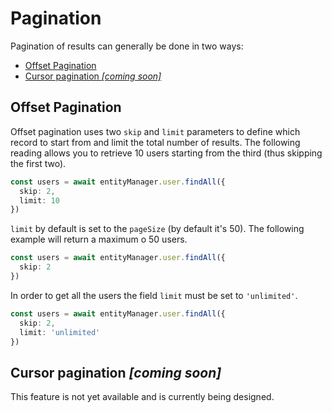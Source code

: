 # Pagination

Pagination of results can generally be done in two ways:

  - [Offset Pagination](#offset-pagination)
  - [Cursor pagination *[coming soon]*](#cursor-pagination-coming-soon)

## Offset Pagination

Offset pagination uses two `skip` and `limit` parameters to define which record to start from and limit the total number of results. The following reading allows you to retrieve 10 users starting from the third (thus skipping the first two).

```typescript
const users = await entityManager.user.findAll({
  skip: 2,
  limit: 10
})
```

`limit` by default is set to the `pageSize` (by default it's 50). The following example will return a maximum o 50 users.
```typescript
const users = await entityManager.user.findAll({
  skip: 2
})
```

In order to get all the users the field `limit` must be set to `'unlimited'`.
```typescript
const users = await entityManager.user.findAll({
  skip: 2,
  limit: 'unlimited'
})
```

## Cursor pagination *[coming soon]*

This feature is not yet available and is currently being designed.